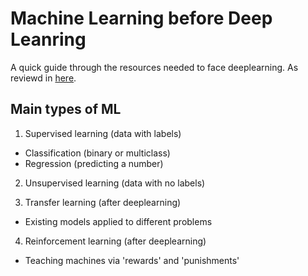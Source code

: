 # Machine Learning before Deep Leanring

A quick guide through the resources needed to face deeplearning. As reviewd in [here](https://zerotomastery.io/courses/machine-learning-and-data-science-bootcamp/).

## Main types of ML

1. Supervised learning (data with labels)

  * Classification (binary or multiclass)
  * Regression (predicting a number)

2. Unsupervised learning (data with no labels)

3. Transfer learning (after deeplearning)

  * Existing models applied to different problems

4. Reinforcement learning (after deeplearning)

  * Teaching machines via 'rewards' and 'punishments'

